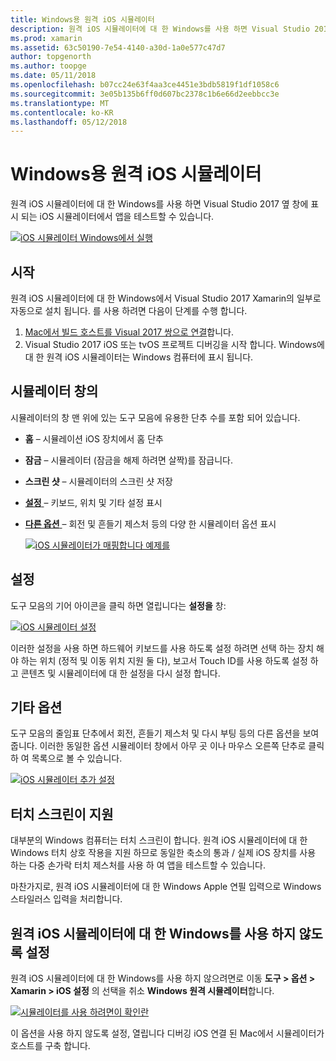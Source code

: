 ```yaml
---
title: Windows용 원격 iOS 시뮬레이터
description: 원격 iOS 시뮬레이터에 대 한 Windows를 사용 하면 Visual Studio 2017 옆 창에 표시 되는 iOS 시뮬레이터에서 앱을 테스트할 수 있습니다.
ms.prod: xamarin
ms.assetid: 63c50190-7e54-4140-a30d-1a0e577c47d7
author: topgenorth
ms.author: toopge
ms.date: 05/11/2018
ms.openlocfilehash: b07cc24e63f4aa3ce4451e3bdb5819f1df1058c6
ms.sourcegitcommit: 3e05b135b6ff0d607bc2378c1b6e66d2eebbcc3e
ms.translationtype: MT
ms.contentlocale: ko-KR
ms.lasthandoff: 05/12/2018
---
```

# <a name="remoted-ios-simulator-for-windows"></a>Windows용 원격 iOS 시뮬레이터

원격 iOS 시뮬레이터에 대 한 Windows를 사용 하면 Visual Studio 2017 옆 창에 표시 되는 iOS 시뮬레이터에서 앱을 테스트할 수 있습니다.

[![](ios-simulator-images/hero-sml.png "iOS 시뮬레이터 Windows에서 실행")](ios-simulator-images/hero.png#lightbox)

## <a name="getting-started"></a>시작

원격 iOS 시뮬레이터에 대 한 Windows에서 Visual Studio 2017 Xamarin의 일부로 자동으로 설치 됩니다. 를 사용 하려면 다음이 단계를 수행 합니다.

1. [Mac에서 빌드 호스트를 Visual 2017 쌍으로 연결](~/ios/get-started/installation/windows/connecting-to-mac/index.md)합니다.
2. Visual Studio 2017 iOS 또는 tvOS 프로젝트 디버깅을 시작 합니다. Windows에 대 한 원격 iOS 시뮬레이터는 Windows 컴퓨터에 표시 됩니다.

## <a name="simulator-window"></a>시뮬레이터 창의

시뮬레이터의 창 맨 위에 있는 도구 모음에 유용한 단추 수를 포함 되어 있습니다.

- **홈** – 시뮬레이션 iOS 장치에서 홈 단추
- **잠금** – 시뮬레이터 (잠금을 해제 하려면 살짝)를 잠급니다.
- **스크린 샷** – 시뮬레이터의 스크린 샷 저장
- [**설정** ](#settings) – 키보드, 위치 및 기타 설정 표시
- [**다른 옵션** ](#other-options) – 회전 및 흔들기 제스처 등의 다양 한 시뮬레이터 옵션 표시

    [![](ios-simulator-images/maps-app-sml.png "iOS 시뮬레이터가 매핑합니다 예제를")](ios-simulator-images/maps-app.png#lightbox)

## <a name="settings"></a>설정

도구 모음의 기어 아이콘을 클릭 하면 열립니다는 **설정을** 창:

[![](ios-simulator-images/settings-sml.png "iOS 시뮬레이터 설정")](ios-simulator-images/settings.png#lightbox)

이러한 설정을 사용 하면 하드웨어 키보드를 사용 하도록 설정 하려면 선택 하는 장치 해야 하는 위치 (정적 및 이동 위치 지원 둘 다), 보고서 Touch ID를 사용 하도록 설정 하 고 콘텐츠 및 시뮬레이터에 대 한 설정을 다시 설정 합니다.

## <a name="other-options"></a>기타 옵션

도구 모음의 줄임표 단추에서 회전, 흔들기 제스처 및 다시 부팅 등의 다른 옵션을 보여 줍니다. 이러한 동일한 옵션 시뮬레이터 창에서 아무 곳 이나 마우스 오른쪽 단추로 클릭 하 여 목록으로 볼 수 있습니다.

[![](ios-simulator-images/more-sml.png "iOS 시뮬레이터 추가 설정")](ios-simulator-images/more.png#lightbox)

## <a name="touchscreen-support"></a>터치 스크린이 지원

대부분의 Windows 컴퓨터는 터치 스크린이 합니다. 원격 iOS 시뮬레이터에 대 한 Windows 터치 상호 작용을 지원 하므로 동일한 축소의 통과 / 실제 iOS 장치를 사용 하는 다중 손가락 터치 제스처를 사용 하 여 앱을 테스트할 수 있습니다.

마찬가지로, 원격 iOS 시뮬레이터에 대 한 Windows Apple 연필 입력으로 Windows 스타일러스 입력을 처리합니다.

## <a name="disabling-the-remoted-ios-simulator-for-windows"></a>원격 iOS 시뮬레이터에 대 한 Windows를 사용 하지 않도록 설정

원격 iOS 시뮬레이터에 대 한 Windows를 사용 하지 않으려면로 이동 **도구 > 옵션 > Xamarin > iOS 설정** 의 선택을 취소 **Windows 원격 시뮬레이터**합니다.

[![](ios-simulator-images/options-sml.png "시뮬레이터를 사용 하려면이 확인란")](ios-simulator-images/options.png#lightbox)

이 옵션을 사용 하지 않도록 설정, 열립니다 디버깅 iOS 연결 된 Mac에서 시뮬레이터가 호스트를 구축 합니다.
